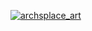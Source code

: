 [![archsplace_art](https://user-images.githubusercontent.com/30130006/231253622-e834c206-570e-403e-8c01-ac0b70f19472.png)](https://www.archsplace.com)
